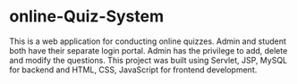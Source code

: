 # online-Quiz-System
This is a web application for conducting online quizzes. Admin and student both have their separate login portal. Admin has the privilege to add, delete and modify the questions. This project was built using Servlet, JSP, MySQL for backend and HTML, CSS, JavaScript for frontend development.
